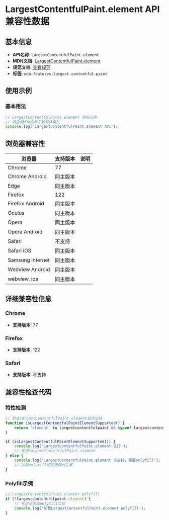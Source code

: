 # LargestContentfulPaint.element API 兼容性数据

## 基本信息

- **API名称**: `LargestContentfulPaint.element`
- **MDN文档**: [LargestContentfulPaint.element](https://developer.mozilla.org/docs/Web/API/LargestContentfulPaint/element)
- **规范文档**: [查看规范](https://w3c.github.io/largest-contentful-paint/#dom-largestcontentfulpaint-element)
- **标签**: `web-features:largest-contentful-paint`

## 使用示例

### 基本用法

```javascript
// LargestContentfulPaint.element 使用示例
// 请查阅MDN文档了解具体用法
console.log('LargestContentfulPaint.element API');
```

## 浏览器兼容性

| 浏览器 | 支持版本 | 说明 |
|--------|----------|------|
| Chrome | 77 |  |
| Chrome Android | 同主版本 |  |
| Edge | 同主版本 |  |
| Firefox | 122 |  |
| Firefox Android | 同主版本 |  |
| Oculus | 同主版本 |  |
| Opera | 同主版本 |  |
| Opera Android | 同主版本 |  |
| Safari | 不支持 |  |
| Safari iOS | 同主版本 |  |
| Samsung Internet | 同主版本 |  |
| WebView Android | 同主版本 |  |
| webview_ios | 同主版本 |  |

## 详细兼容性信息

### Chrome

- **支持版本**: 77

### Firefox

- **支持版本**: 122

### Safari

- **支持版本**: 不支持

## 兼容性检查代码

### 特性检测

```javascript
// 检查LargestContentfulPaint.element是否支持
function isLargestContentfulPaintElementSupported() {
    return 'element' in largestcontentfulpaint && typeof largestcontentfulpaint.element === 'function';
}

if (isLargestContentfulPaintElementSupported()) {
    console.log('LargestContentfulPaint.element 支持');
    // 使用LargestContentfulPaint.element
} else {
    console.log('LargestContentfulPaint.element 不支持，需要polyfill');
    // 加载polyfill或使用替代方案
}
```

### Polyfill示例

```javascript
// LargestContentfulPaint.element polyfill
if (!largestcontentfulpaint.element) {
    // 在这里添加polyfill实现
    console.log('加载LargestContentfulPaint.element polyfill');
}
```

